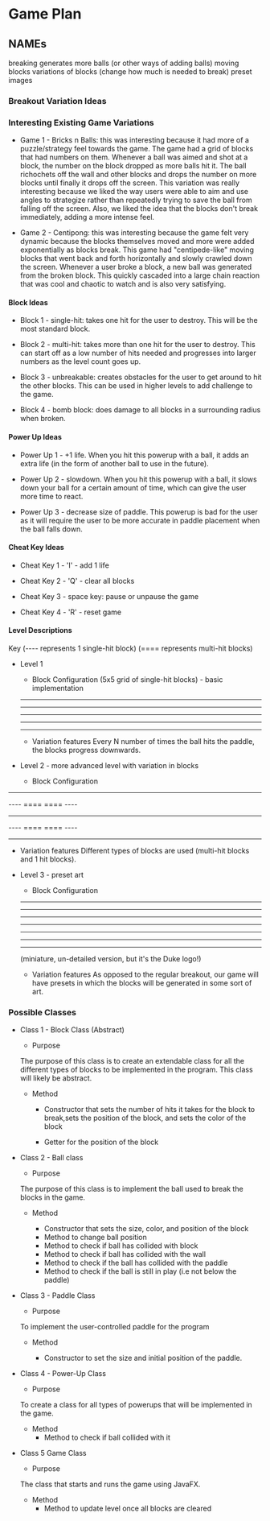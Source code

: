 # Game Plan
## NAMEs

breaking generates more balls (or other ways of adding balls)
moving blocks
variations of blocks (change how much is needed to break)
preset images

### Breakout Variation Ideas

### Interesting Existing Game Variations

 * Game 1 - Bricks n Balls: this was interesting because it had more of a puzzle/strategy feel towards the game. The game
 had a grid of blocks that had numbers on them. Whenever a ball was aimed and shot at a block, the number on the block dropped as 
 more balls hit it. The ball richochets off the wall and other blocks and drops the number on more blocks until finally
 it drops off the screen. This variation was really interesting because we liked the way users were able to aim and 
 use angles to strategize rather than repeatedly trying to save the ball from falling off the screen. Also, we liked the
 idea that the blocks don't break immediately, adding a more intense feel.

 * Game 2 - Centipong: this was interesting because the game felt very dynamic because the blocks themselves moved
 and more were added exponentially as blocks break. This game had "centipede-like" moving blocks that went back and forth horizontally and slowly
 crawled down the screen. Whenever a user broke a block, a new ball was generated from the broken block. This quickly
 cascaded into a large chain reaction that was cool and chaotic to watch and is also very satisfying.


#### Block Ideas

 * Block 1 - single-hit: takes one hit for the user to destroy. This will be the most standard block.

 * Block 2 - multi-hit: takes more than one hit for the user to destroy. This can start off as a low number of hits needed
   and progresses into larger numbers as the level count goes up.

 * Block 3 - unbreakable: creates obstacles for the user to get around to hit the other blocks. This can be used in higher levels
   to add challenge to the game.
   
 * Block 4 - bomb block: does damage to all blocks in a surrounding radius when broken.


#### Power Up Ideas

 * Power Up 1 - +1 life. When you hit this powerup with a ball, it adds an extra life (in the form of another ball to use
 in the future).

 * Power Up 2 - slowdown. When you hit this powerup with a ball, it slows down your ball for a certain amount of time,
 which can give the user more time to react.

 * Power Up 3 - decrease size of paddle. This powerup is bad for the user as it will require the user to be more accurate
 in paddle placement when the ball falls down.


#### Cheat Key Ideas

 * Cheat Key 1 - 'I' - add 1 life

 * Cheat Key 2 - 'Q' - clear all blocks

 * Cheat Key 3 - space key: pause or unpause the game

 * Cheat Key 4 - 'R' - reset game


#### Level Descriptions

Key
(---- represents 1 single-hit block)
(==== represents multi-hit blocks)

 * Level 1
   * Block Configuration (5x5 grid of single-hit blocks) - basic implementation
   ---- ---- ---- ---- ----
   ---- ---- ---- ---- ----
   ---- ---- ---- ---- ----
   ---- ---- ---- ---- ----
   ---- ---- ---- ---- ----

   * Variation features
   Every N number of times the ball hits the paddle, the blocks progress downwards.

 * Level 2 - more advanced level with variation in blocks
   * Block Configuration
  ---- ---- ---- ---- ----
  ---- ====      ==== ----
  ----      ----      ----
  ---- ====      ==== ----
  ---- ---- ---- ---- ----

   * Variation features
   Different types of blocks are used (multi-hit blocks and 1 hit blocks).

 * Level 3 - preset art
   * Block Configuration 

    ----- -----
    -----	-----
    -----	  -----
    -----	  -----
    -----	  -----
    -----	-----
    ----- -----

    (miniature, un-detailed version, but it's the Duke logo!)
   * Variation features
    As opposed to the regular breakout, our game will have presets in which the blocks will be generated in some sort of art.

### Possible Classes

 * Class 1 - Block Class (Abstract)
   * Purpose
   
   The purpose of this class is to create an extendable class for all the different
   types of blocks to be implemented in the program. This class will likely be abstract.

   * Method
   
        * Constructor that sets the number of hits it takes for the block to break,sets
   the position of the block, and sets the color of the block
   
        * Getter for the position of the block

 * Class 2 - Ball class
   * Purpose
    
    The purpose of this class is to implement the ball used to break the blocks in
    the game.  
    
   * Method
   
        * Constructor that sets the size, color, and position of the block
        * Method to change ball position
        * Method to check if ball has collided with block
        * Method to check if ball has collided with the wall
        * Method to check if the ball has collided with the paddle
        * Method to check if the ball is still in play (i.e not below the paddle)

 * Class 3 - Paddle Class
   * Purpose
   
   To implement the user-controlled paddle for the program

   * Method
   
        * Constructor to set the size and initial position of the paddle.

 * Class 4 - Power-Up Class
   * Purpose
    
    To create a class for all types of powerups that will be implemented in the game.
    
   * Method
        * Method to check if ball collided with it

 * Class 5 Game Class
   * Purpose
   
   The class that starts and runs the game using JavaFX.

   * Method
        * Method to update level once all blocks are cleared
